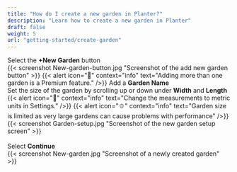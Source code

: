 ```yaml
---
title: "How do I create a new garden in Planter?"
description: "Learn how to create a new garden in Planter"
draft: false
weight: 5
url: "getting-started/create-garden"
---
```


Select the **+New Garden** button<br />
{{< screenshot New-garden-button.jpg "Screenshot of the add new garden button" >}}
{{< alert icon="💸" context="info" text="Adding more than one garden is a Premium feature." />}}
Add a **Garden Name**<br />
Set the size of the garden by scrolling up or down under **Width** and **Length**
{{< alert icon="🥕" context="info" text="Change the measurements to metric units in Settings." />}}
{{< alert icon="🫑" context="info" text="Garden size is limited as very large gardens can cause problems with performance" />}}
{{< screenshot Garden-setup.jpg "Screenshot of the new garden setup screen" >}}<br /><br />
Select **Continue**<br />
{{< screenshot New-garden.jpg "Screenshot of a newly created garden" >}}
